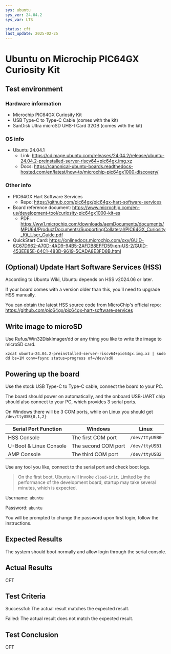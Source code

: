```yaml
---
sys: ubuntu
sys_ver: 24.04.2
sys_var: LTS

status: cft
last_update: 2025-02-25
---
```


# Ubuntu on Microchip PIC64GX Curiosity Kit

## Test environment

### Hardware information

- Microchip PIC64GX Curiosity Kit
- USB Type-C to Type-C Cable (comes with the kit)
- SanDisk Ultra microSD UHS-I Card 32GB (comes with the kit)

### OS info

- Ubuntu 24.04.1
    - Link: https://cdimage.ubuntu.com/releases/24.04.2/release/ubuntu-24.04.2-preinstalled-server-riscv64+pic64gx.img.xz
    - Docs: https://canonical-ubuntu-boards.readthedocs-hosted.com/en/latest/how-to/microchip-pic64gx1000-discovery/

### Other info

- PIC64GX Hart Software Services
    - Repo: https://github.com/pic64gx/pic64gx-hart-software-services
- Board reference document: https://www.microchip.com/en-us/development-tool/curiosity-pic64gx1000-kit-es
    - PDF: https://ww1.microchip.com/downloads/aemDocuments/documents/MPU64/ProductDocuments/SupportingCollateral/PIC64GX_Curiosity_Kit_User_Guide.pdf
- QuickStart Card: https://onlinedocs.microchip.com/oxy/GUID-6C67D962-A70D-4AD9-94B5-2AFDB8EFFD59-en-US-2/GUID-453EE85E-64C1-483D-9619-5CADA8E3FD8B.html

## (Optional) Update Hart Software Services (HSS)

According to Ubuntu Wiki, Ubuntu depends on HSS v2024.06 or later.

If your board comes with a version older than this, you'll need to upgrade HSS manually.

You can obtain the latest HSS source code from MicroChip's official repo: https://github.com/pic64gx/pic64gx-hart-software-services

## Write image to microSD

Use Rufus/Win32DiskImager/dd or any thing you like to write the image to microSD card.

```shell
xzcat ubuntu-24.04.2-preinstalled-server-riscv64+pic64gx.img.xz | sudo dd bs=1M conv=fsync status=progress of=/dev/sdX
```

## Powering up the board

Use the stock USB Type-C to Type-C cable, connect the board to your PC.

The board should power on automatically, and the onboard USB-UART chip should also connect to your PC, which provides 3 serial ports.

On Windows there will be 3 COM ports, while on Linux you should get `/dev/ttyUSB{0,1,2}`

| Serial Port Function   | Windows             | Linux          |
|------------------------|---------------------|----------------|
| HSS Console            | The first COM port  | `/dev/ttyUSB0` |
| U-Boot & Linux Console | The second COM port | `/dev/ttyUSB1` |
| AMP Console            | The third COM port  | `/dev/ttyUSB2` |

Use any tool you like, connect to the serial port and check boot logs.

> On the first boot, Ubuntu will invoke `cloud-init`. Limited by the performance of the development board, startup may take several minutes, which is expected.

Username: `ubuntu`

Password: `ubuntu`

You will be prompted to change the password upon first login, follow the instructions.

## Expected Results

The system should boot normally and allow login through the serial console.

## Actual Results

CFT

## Test Criteria

Successful: The actual result matches the expected result.

Failed: The actual result does not match the expected result.

## Test Conclusion

CFT
